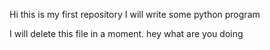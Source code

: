 Hi this is my first repository
I will write some python program

I will delete this file in a moment.
hey what are you doing

